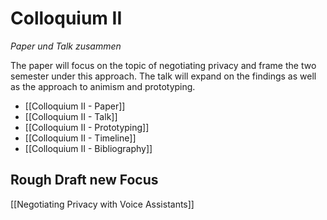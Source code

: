 # Colloquium II
*Paper und Talk zusammen*

The paper will focus on the topic of negotiating privacy and frame the two semester under this approach. The talk will expand on the findings as well as the approach to animism and prototyping.

- [[Colloquium II - Paper]]
- [[Colloquium II - Talk]]
- [[Colloquium II - Prototyping]]
- [[Colloquium II - Timeline]]
- [[Colloquium II - Bibliography]]

## Rough Draft new Focus
[[Negotiating Privacy with Voice Assistants]]